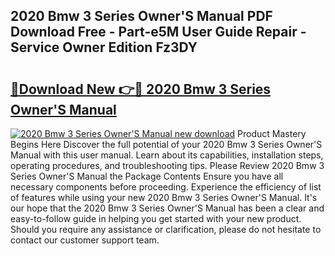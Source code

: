 ## 2020 Bmw 3 Series Owner'S Manual PDF Download Free - Part-e5M User Guide Repair - Service Owner Edition Fz3DY

# <h2><a href="http://cf22389.oget.top/?id=2020+Bmw+3+Series+Owner%27S+Manual">🔗Download New 👉🔴 2020 Bmw 3 Series Owner'S Manual</a></h2>

[![2020 Bmw 3 Series Owner'S Manual new download](https://i.imgur.com/5g1atiW.png)](http://cf22389.oget.top/?id=2020+Bmw+3+Series+Owner%27S+Manual)
Product Mastery Begins Here Discover the full potential of your 2020 Bmw 3 Series Owner'S Manual with this user manual. Learn about its capabilities, installation steps, operating procedures, and troubleshooting tips. Please Review 2020 Bmw 3 Series Owner'S Manual the Package Contents Ensure you have all necessary components before proceeding. Experience the efficiency of list of features while using your new 2020 Bmw 3 Series Owner'S Manual. It's our hope that the 2020 Bmw 3 Series Owner'S Manual has been a clear and easy-to-follow guide in helping you get started with your new product. Should you require any assistance or clarification, please do not hesitate to contact our customer support team.

